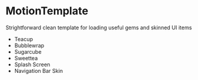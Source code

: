 # MotionTemplate #

Strightforward clean template for loading useful gems and skinned UI items
* Teacup
* Bubblewrap
* Sugarcube
* Sweettea
* Splash Screen
* Navigation Bar Skin


